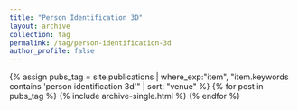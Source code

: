 ```yaml
---
title: "Person Identification 3D"
layout: archive
collection: tag
permalink: /tag/person-identification-3d
author_profile: false
---
```


{% assign pubs_tag = site.publications | where_exp:"item", "item.keywords contains 'person identification 3d'" | sort: "venue" %}
{% for post in pubs_tag %}
  {% include archive-single.html %}
{% endfor %}